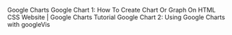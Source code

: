 Google Charts
Google Chart 1: How To Create Chart Or Graph On HTML CSS Website | Google Charts Tutorial
Google Chart 2: Using Google Charts with googleVis
